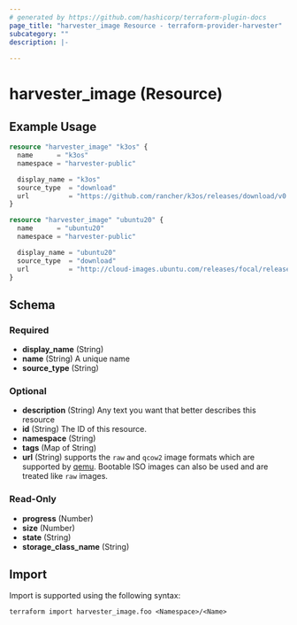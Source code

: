 ```yaml
---
# generated by https://github.com/hashicorp/terraform-plugin-docs
page_title: "harvester_image Resource - terraform-provider-harvester"
subcategory: ""
description: |-
  
---
```


# harvester_image (Resource)



## Example Usage

```terraform
resource "harvester_image" "k3os" {
  name      = "k3os"
  namespace = "harvester-public"

  display_name = "k3os"
  source_type  = "download"
  url          = "https://github.com/rancher/k3os/releases/download/v0.20.6-k3s1r0/k3os-amd64.iso"
}

resource "harvester_image" "ubuntu20" {
  name      = "ubuntu20"
  namespace = "harvester-public"

  display_name = "ubuntu20"
  source_type  = "download"
  url          = "http://cloud-images.ubuntu.com/releases/focal/release/ubuntu-20.04-server-cloudimg-amd64.img"
}
```

<!-- schema generated by tfplugindocs -->
## Schema

### Required

- **display_name** (String)
- **name** (String) A unique name
- **source_type** (String)

### Optional

- **description** (String) Any text you want that better describes this resource
- **id** (String) The ID of this resource.
- **namespace** (String)
- **tags** (Map of String)
- **url** (String) supports the `raw` and `qcow2` image formats which are supported by [qemu](https://www.qemu.org/docs/master/system/images.html#disk-image-file-formats). Bootable ISO images can also be used and are treated like `raw` images.

### Read-Only

- **progress** (Number)
- **size** (Number)
- **state** (String)
- **storage_class_name** (String)

## Import

Import is supported using the following syntax:

```shell
terraform import harvester_image.foo <Namespace>/<Name>
```
